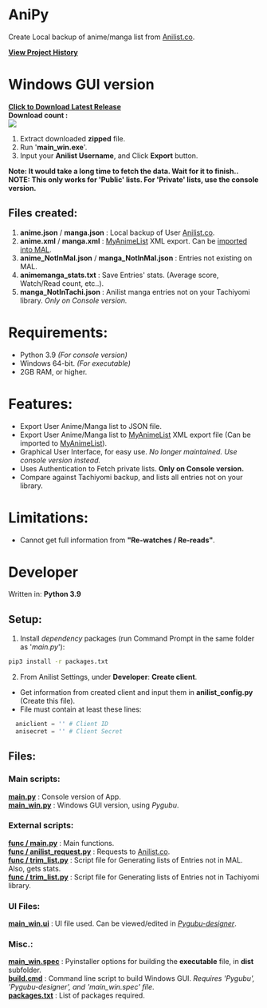 # AniPy

Create Local backup of anime/manga list from [Anilist.co](https://anilist.co/).

[**View Project History**](doc/VERSION.md) <br>

# Windows GUI version
[**Click to Download Latest Release**](https://github.com/Jacekun/AniPy/releases/download/v1.2.0.3/AniPy_v1.2.0.3.zip "Windows") <br>
**Download count :** <br> [![](https://img.shields.io/github/downloads/Jacekun/AniPy/v1.2.0.3/total.svg)]() <br>

1. Extract downloaded **zipped** file.
2. Run '**main_win.exe**'.
3. Input your **Anilist Username**, and Click **Export** button.

**Note: It would take a long time to fetch the data. Wait for it to finish..** <br>
**NOTE: This only works for 'Public' lists. For 'Private' lists, use the console version.** <br>

## Files created:

1. **anime.json** / **manga.json** :   Local backup of User [Anilist.co](https://anilist.co/).
2. **anime.xml** / **manga.xml**   :   [MyAnimeList](https://myanimelist.net/) XML export. Can be [imported into MAL](https://myanimelist.net/import.php).  
3. **anime_NotInMal.json** / **manga_NotInMal.json**  : Entries not existing on MAL.
4. **animemanga_stats.txt** : Save Entries' stats. (Average score, Watch/Read count, etc..).
5. **manga_NotInTachi.json** : Anilist manga entries not on your Tachiyomi library. *Only on Console version.*

# Requirements:
- Python 3.9 *(For console version)*
- Windows 64-bit. *(For executable)*
- 2GB RAM, or higher.

# Features:
- Export User Anime/Manga list to JSON file.
- Export User Anime/Manga list to [MyAnimeList](https://myanimelist.net/) XML export file (Can be imported to [MyAnimeList](https://myanimelist.net/import.php)).
- Graphical User Interface, for easy use. *No longer maintained. Use console version instead.*
- Uses Authentication to Fetch private lists. **Only on Console version.**
- Compare against Tachiyomi backup, and lists all entries not on your library.

# Limitations:
- Cannot get full information from **"Re-watches / Re-reads"**.

# Developer

Written in: **Python 3.9** <br>

## Setup:

1. Install *dependency* packages (run Command Prompt in the same folder as '*main.py*'): <br>
  ```cmd
  pip3 install -r packages.txt
  ```
2. From Anilist Settings, under **Developer**: **Create client**.
  - Get information from created client and input them in **anilist_config.py** (Create this file).
  - File must contain at least these lines:
```python
  aniclient = '' # Client ID
  anisecret = '' # Client Secret
```

## Files:
### Main scripts:
**[main.py](main.py)** : Console version of App. <br>
**[main_win.py](main_win.py)** : Windows GUI version, using *Pygubu*. <br>
### External scripts:
**[func / main.py](func/main.py)**    : Main functions. <br>
**[func / anilist_request.py](func/anilist_request.py)**    : Requests to [Anilist.co](https://anilist.co/). <br>
**[func / trim_list.py](func/trim_list.py)** : Script file for Generating lists of Entries not in MAL. Also, gets stats. <br>
**[func / trim_list.py](func/getNotOnTachi.py)** : Script file for Generating lists of Entries not in Tachiyomi library. <br>
### UI Files:
**[main_win.ui](main_win.ui)**     : UI file used. Can be viewed/edited in *[Pygubu-designer](https://pypi.org/project/pygubu-designer/)*. <br>
### Misc.:
**[main_win.spec](main_win.spec)**  : Pyinstaller options for building the **executable** file, in **dist** subfolder. <br>
**[build.cmd](build.cmd)**   : Command line script to build Windows GUI. *Requires 'Pygubu', 'Pygubu-designer', and 'main_win.spec' file*. <br>
**[packages.txt](packages.txt)**    : List of packages required. <br>

